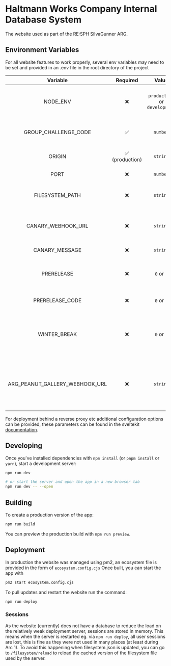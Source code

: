 # Haltmann Works Company Internal Database System
The website used as part of the RE:SPH SiIvaGunner ARG.

## Environment Variables
For all website features to work properly, several env variables may need to be set and provided in an .env file in the root directory of the project

| Variable |  Required | Value | Description    |
| :---:   | :---: | :---: | :---: |
| NODE_ENV |  ❌   | `production` or `development`   | The current environment, only affects whether GET /debug/add-conditional is accessible|
| GROUP_CHALLENGE_CODE |  ✅   | `number`   | The solution to the group challenge used in X:/Noaka/The Prize/LockN'Key.exe |
| ORIGIN |  ✅ (production)  | `string`   | URL the website is being served from. [read more](https://svelte.dev/docs/kit/adapter-node#Environment-variables-ORIGIN-PROTOCOL_HEADER-HOST_HEADER-and-PORT_HEADER) |
| PORT |  ❌   | `number`   | The port the production server should run from |
| FILESYSTEM_PATH |  ❌   | `string`   | Filesystem definition file to use, defaults to `./filesystem.json` if none are provided |
| CANARY_WEBHOOK_URL |  ❌   | `string`   | Discord Webhook to post to when a file with the canary attribute is loaded or accessed for the first time (globally) |
| CANARY_MESSAGE |  ❌   | `string`   | Message to post to the webhook |
| PRERELEASE |  ❌   | `0` or `1`   | Shows a 404 screen unless the user has set a `preview` cookie to the value of `PRERELEASE_CODE`   |
| PRERELEASE_CODE |  ❌   | `0` or `1`   | The passcode to be used in conjunction with `PRERELEASE`   |
| WINTER_BREAK |  ❌   | `0` or `1`  | Prevents users from successfully submitting to the original oracle.exe and the password challenge, instead it tells them to touch grass |
| ARG_PEANUT_GALLERY_WEBHOOK_URL |  ❌   |`string`   | Discord Webhook where failed attempts to puzzles are posted (Applies to PasswordPrompt.svelte, oracle.exe, oracle2.exe, Problem_One.exe and Problem_Two.exe) |

For deployment behind a reverse proxy etc additional configuration options can be provided, these parameters can be found in the sveltekit [documentation](https://svelte.dev/docs/kit/adapter-node).

## Developing

Once you've installed dependencies with `npm install` (or `pnpm install` or `yarn`), start a development server:

```bash
npm run dev

# or start the server and open the app in a new browser tab
npm run dev -- --open
```

## Building

To create a production version of the app:

```bash
npm run build
```

You can preview the production build with `npm run preview`.

## Deployment

In production the website was managed using pm2, an ecosystem file is provided in the form of `ecosystem.config.cjs`
Once built, you can start the app with 
```bash
pm2 start ecosystem.config.cjs
```

To pull updates and restart the website run the command:
```bash
npm run deploy
```

### Sessions
As the website (currently) does not have a database to reduce the load on the relatively weak deployment server, sessions are stored in memory.
This means when the server is restarted eg. via `npm run deploy`, all user sessions are lost, this is fine as they were not used in many places (at least during Arc 1).
To avoid this happening when filesystem.json is updated, you can go to `/filesystem/reload` to reload the cached version of the filesystem file used by the server.
